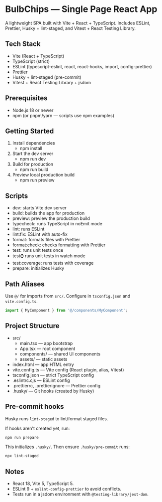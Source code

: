 # BulbChips — Single Page React App

A lightweight SPA built with Vite + React + TypeScript. Includes ESLint, Prettier, Husky + lint-staged, and Vitest + React Testing Library.

## Tech Stack

- Vite (React + TypeScript)
- TypeScript (strict)
- ESLint (typescript-eslint, react, react-hooks, import, config-prettier)
- Prettier
- Husky + lint-staged (pre-commit)
- Vitest + React Testing Library + jsdom

## Prerequisites

- Node.js 18 or newer
- npm (or pnpm/yarn — scripts use npm examples)

## Getting Started

1. Install dependencies
   - npm install
2. Start the dev server
   - npm run dev
3. Build for production
   - npm run build
4. Preview local production build
   - npm run preview

## Scripts

- dev: starts Vite dev server
- build: builds the app for production
- preview: preview the production build
- typecheck: runs TypeScript in noEmit mode
- lint: runs ESLint
- lint:fix: ESLint with auto-fix
- format: formats files with Prettier
- format:check: checks formatting with Prettier
- test: runs unit tests once
- test:watch: runs unit tests in watch mode
- test:coverage: runs tests with coverage
- prepare: initializes Husky

## Path Aliases

Use `@/` for imports from `src/`. Configure in `tsconfig.json` and `vite.config.ts`.

```ts
import { MyComponent } from '@/components/MyComponent';
```

## Project Structure

- src/
  - main.tsx — app bootstrap
  - App.tsx — root component
  - components/ — shared UI components
  - assets/ — static assets
- index.html — app HTML entry
- vite.config.ts — Vite config (React plugin, alias, Vitest)
- tsconfig.json — strict TypeScript config
- .eslintrc.cjs — ESLint config
- .prettierrc, .prettierignore — Prettier config
- .husky/ — Git hooks (created by Husky)

## Pre-commit hooks

Husky runs `lint-staged` to lint/format staged files.

If hooks aren't created yet, run:

```bash
npm run prepare
```

This initializes `.husky/`. Then ensure `.husky/pre-commit` runs:

```sh
npx lint-staged
```

## Notes

- React 18, Vite 5, TypeScript 5.
- ESLint 9 + `eslint-config-prettier` to avoid conflicts.
- Tests run in a jsdom environment with `@testing-library/jest-dom`.
